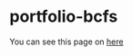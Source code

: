 # portfolio-bcfs  

You can see this page on [here](https://seungmin-dev.github.io/portfolio-bcfs/)
